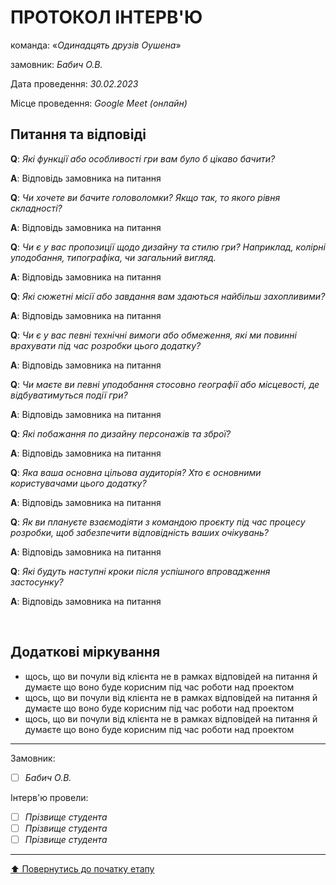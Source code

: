 # ПРОТОКОЛ ІНТЕРВ'Ю

команда: «*Одинадцять друзів Оушена*»

замовник:  *Бабич О.В.*

Дата проведення: *30.02.2023*

Місце проведення: *Google Meet (онлайн)*

## Питання та відповіді

**Q**: *Які функції або особливості гри вам було б цікаво бачити?*

**A**: Відповідь замовника на питання 

**Q**: *Чи хочете ви бачите головоломки? Якщо так, то якого рівня складності?*

**A**: Відповідь замовника на питання 

**Q**: *Чи є у вас пропозиції щодо дизайну та стилю гри? Наприклад, колірні уподобання, типографіка, чи загальний вигляд.*

**A**: Відповідь замовника на питання 

**Q**: *Які сюжетні місії або завдання вам здаються найбільш захопливими?*

**A**: Відповідь замовника на питання 

**Q**: *Чи є у вас певні технічні вимоги або обмеження, які ми повинні врахувати під час розробки цього додатку?*

**A**: Відповідь замовника на питання 

**Q**: *Чи маєте ви певні уподобання стосовно географії або місцевості, де відбуватимуться події гри?*

**A**: Відповідь замовника на питання 

**Q**: *Які побажання по дизайну персонажів та зброї?*

**A**: Відповідь замовника на питання

**Q**: *Яка ваша основна цільова аудиторія? Хто є основними користувачами цього додатку?*

**A**: Відповідь замовника на питання 

**Q**: *Як ви плануєте взаємодіяти з командою проєкту під час процесу розробки, щоб забезпечити відповідність ваших очікувань?*

**A**: Відповідь замовника на питання

**Q**: *Які будуть наступні кроки після успішного впровадження застосунку?*

**A**: Відповідь замовника на питання

<br>

## Додаткові міркування
* щось, що ви почули від клієнта не в рамках відповідей на питання й думаєте що воно буде корисним під час роботи над проектом
* щось, що ви почули від клієнта не в рамках відповідей на питання й думаєте що воно буде корисним під час роботи над проектом
* щось, що ви почули від клієнта не в рамках відповідей на питання й думаєте що воно буде корисним під час роботи над проектом

---
Замовник: 		
- [ ] *Бабич О.В.*

Інтерв'ю провели:			

- [ ] *Прізвище студента*
- [ ] *Прізвище студента*
- [ ] *Прізвище студента*

---
[:arrow_up: Повернутись до початку етапу](/docs/1.Envisioning/README.md)
